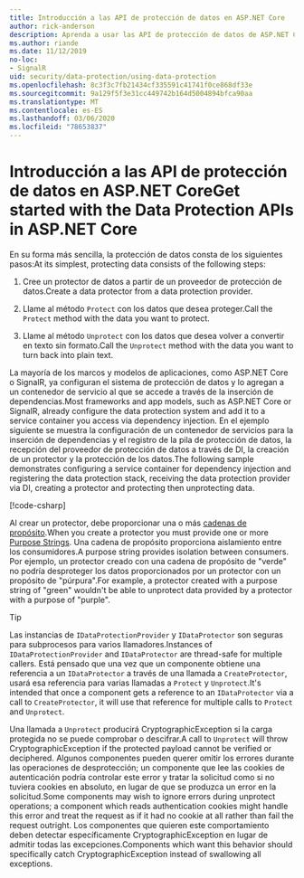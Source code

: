 ```yaml
---
title: Introducción a las API de protección de datos en ASP.NET Core
author: rick-anderson
description: Aprenda a usar las API de protección de datos de ASP.NET Core para proteger y desproteger los datos de una aplicación.
ms.author: riande
ms.date: 11/12/2019
no-loc:
- SignalR
uid: security/data-protection/using-data-protection
ms.openlocfilehash: 8c3f3c7fb21434cf335591c41741f0ce868df33e
ms.sourcegitcommit: 9a129f5f3e31cc449742b164d5004894bfca90aa
ms.translationtype: MT
ms.contentlocale: es-ES
ms.lasthandoff: 03/06/2020
ms.locfileid: "78653837"
---
```

# <a name="get-started-with-the-data-protection-apis-in-aspnet-core"></a><span data-ttu-id="8d1a5-103">Introducción a las API de protección de datos en ASP.NET Core</span><span class="sxs-lookup"><span data-stu-id="8d1a5-103">Get started with the Data Protection APIs in ASP.NET Core</span></span>

<a name="security-data-protection-getting-started"></a>

<span data-ttu-id="8d1a5-104">En su forma más sencilla, la protección de datos consta de los siguientes pasos:</span><span class="sxs-lookup"><span data-stu-id="8d1a5-104">At its simplest, protecting data consists of the following steps:</span></span>

1. <span data-ttu-id="8d1a5-105">Cree un protector de datos a partir de un proveedor de protección de datos.</span><span class="sxs-lookup"><span data-stu-id="8d1a5-105">Create a data protector from a data protection provider.</span></span>

2. <span data-ttu-id="8d1a5-106">Llame al método `Protect` con los datos que desea proteger.</span><span class="sxs-lookup"><span data-stu-id="8d1a5-106">Call the `Protect` method with the data you want to protect.</span></span>

3. <span data-ttu-id="8d1a5-107">Llame al método `Unprotect` con los datos que desea volver a convertir en texto sin formato.</span><span class="sxs-lookup"><span data-stu-id="8d1a5-107">Call the `Unprotect` method with the data you want to turn back into plain text.</span></span>

<span data-ttu-id="8d1a5-108">La mayoría de los marcos y modelos de aplicaciones, como ASP.NET Core o SignalR, ya configuran el sistema de protección de datos y lo agregan a un contenedor de servicio al que se accede a través de la inserción de dependencias.</span><span class="sxs-lookup"><span data-stu-id="8d1a5-108">Most frameworks and app models, such as ASP.NET Core or SignalR, already configure the data protection system and add it to a service container you access via dependency injection.</span></span> <span data-ttu-id="8d1a5-109">En el ejemplo siguiente se muestra la configuración de un contenedor de servicios para la inserción de dependencias y el registro de la pila de protección de datos, la recepción del proveedor de protección de datos a través de DI, la creación de un protector y la protección de los datos.</span><span class="sxs-lookup"><span data-stu-id="8d1a5-109">The following sample demonstrates configuring a service container for dependency injection and registering the data protection stack, receiving the data protection provider via DI, creating a protector and protecting then unprotecting data.</span></span>

[!code-csharp[](../../security/data-protection/using-data-protection/samples/protectunprotect.cs?highlight=26,34,35,36,37,38,39,40)]

<span data-ttu-id="8d1a5-110">Al crear un protector, debe proporcionar una o más [cadenas de propósito](xref:security/data-protection/consumer-apis/purpose-strings).</span><span class="sxs-lookup"><span data-stu-id="8d1a5-110">When you create a protector you must provide one or more [Purpose Strings](xref:security/data-protection/consumer-apis/purpose-strings).</span></span> <span data-ttu-id="8d1a5-111">Una cadena de propósito proporciona aislamiento entre los consumidores.</span><span class="sxs-lookup"><span data-stu-id="8d1a5-111">A purpose string provides isolation between consumers.</span></span> <span data-ttu-id="8d1a5-112">Por ejemplo, un protector creado con una cadena de propósito de "verde" no podría desproteger los datos proporcionados por un protector con un propósito de "púrpura".</span><span class="sxs-lookup"><span data-stu-id="8d1a5-112">For example, a protector created with a purpose string of "green" wouldn't be able to unprotect data provided by a protector with a purpose of "purple".</span></span>

>[!TIP]
> <span data-ttu-id="8d1a5-113">Las instancias de `IDataProtectionProvider` y `IDataProtector` son seguras para subprocesos para varios llamadores.</span><span class="sxs-lookup"><span data-stu-id="8d1a5-113">Instances of `IDataProtectionProvider` and `IDataProtector` are thread-safe for multiple callers.</span></span> <span data-ttu-id="8d1a5-114">Está pensado que una vez que un componente obtiene una referencia a un `IDataProtector` a través de una llamada a `CreateProtector`, usará esa referencia para varias llamadas a `Protect` y `Unprotect`.</span><span class="sxs-lookup"><span data-stu-id="8d1a5-114">It's intended that once a component gets a reference to an `IDataProtector` via a call to `CreateProtector`, it will use that reference for multiple calls to `Protect` and `Unprotect`.</span></span>
>
><span data-ttu-id="8d1a5-115">Una llamada a `Unprotect` producirá CryptographicException si la carga protegida no se puede comprobar o descifrar.</span><span class="sxs-lookup"><span data-stu-id="8d1a5-115">A call to `Unprotect` will throw CryptographicException if the protected payload cannot be verified or deciphered.</span></span> <span data-ttu-id="8d1a5-116">Algunos componentes pueden querer omitir los errores durante las operaciones de desprotección; un componente que lee las cookies de autenticación podría controlar este error y tratar la solicitud como si no tuviera cookies en absoluto, en lugar de que se produzca un error en la solicitud.</span><span class="sxs-lookup"><span data-stu-id="8d1a5-116">Some components may wish to ignore errors during unprotect operations; a component which reads authentication cookies might handle this error and treat the request as if it had no cookie at all rather than fail the request outright.</span></span> <span data-ttu-id="8d1a5-117">Los componentes que quieren este comportamiento deben detectar específicamente CryptographicException en lugar de admitir todas las excepciones.</span><span class="sxs-lookup"><span data-stu-id="8d1a5-117">Components which want this behavior should specifically catch CryptographicException instead of swallowing all exceptions.</span></span>
